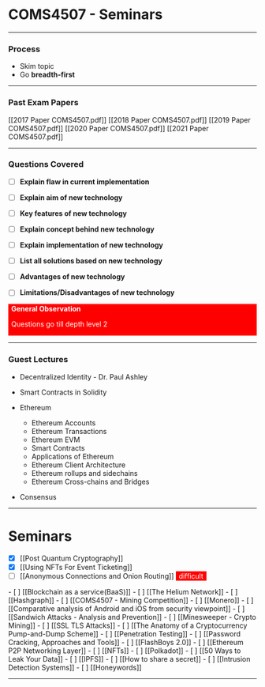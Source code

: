# COMS4507 - Seminars
___

### Process
- Skim topic
- Go **breadth-first**

___
### Past Exam Papers
[[2017 Paper COMS4507.pdf]]
[[2018 Paper COMS4507.pdf]]
[[2019 Paper COMS4507.pdf]]
[[2020 Paper COMS4507.pdf]]
[[2021 Paper COMS4507.pdf]]

___
### Questions Covered
- [ ] **Explain flaw in current implementation**
- [ ] **Explain aim of new technology**

- [ ] **Key features of new technology**
- [ ] **Explain concept behind new technology**

- [ ] **Explain implementation of new technology**
- [ ] **List all solutions based on new technology**

- [ ] **Advantages of new technology**
- [ ] **Limitations/Disadvantages of new technology**

<div style="color: white; background-color: red ; padding-left: 5px; padding-right: 5px; border: 1px solid red;">
<b>General Observation</b>
<p>Questions go till depth level 2</p>
</div>

___
### Guest Lectures
- Decentralized Identity - Dr. Paul Ashley
- Smart Contracts in Solidity
- Ethereum
	- Ethereum Accounts
	- Ethereum Transactions
	- Ethereum EVM
	- Smart Contracts
	- Applications of Ethereum
	- Ethereum Client Architecture
	- Ethereum rollups and sidechains
	- Ethereum Cross-chains and Bridges

- Consensus

___
# Seminars
- [x] [[Post Quantum Cryptography]]
- [x] [[Using NFTs For Event Ticketing]]
- [ ] [[Anonymous Connections and Onion Routing]] <span style="color: white; background-color: red ; padding-left: 5px; padding-right: 5px; border: 1px solid red;">
difficult 
</span>
- [ ] [[Blockchain as a service(BaaS)]] 
- [ ] [[The Helium Network]]
- [ ] [[Hashgraph]]
- [ ] [[COMS4507 - Mining Competition]]
- [ ] [[Monero]]
- [ ] [[Comparative analysis of Android and iOS from security viewpoint]]
- [ ] [[Sandwich Attacks - Analysis and Prevention]]
- [ ] [[Minesweeper - Crypto Mining]]
- [ ] [[SSL TLS Attacks]]
- [ ] [[The Anatomy of a Cryptocurrency Pump-and-Dump Scheme]]
- [ ] [[Penetration Testing]]
- [ ] [[Password Cracking, Approaches and Tools]]
- [ ] [[FlashBoys 2.0]]
- [ ] [[Ethereum P2P Networking Layer]]
- [ ] [[NFTs]]
- [ ] [[Polkadot]]
- [ ] [[50 Ways to Leak Your Data]]
- [ ] [[IPFS]]
- [ ] [[How to share a secret]]
- [ ] [[Intrusion Detection Systems]]
- [ ] [[Honeywords]]

___
